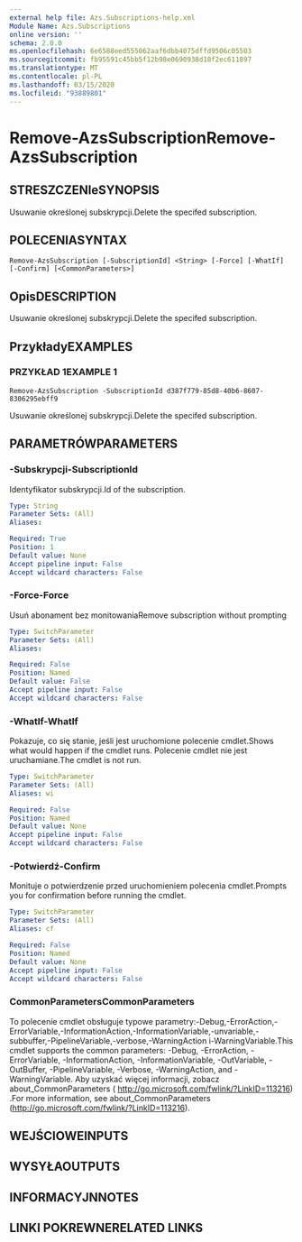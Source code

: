 ```yaml
---
external help file: Azs.Subscriptions-help.xml
Module Name: Azs.Subscriptions
online version: ''
schema: 2.0.0
ms.openlocfilehash: 6e6588eed555062aaf6dbb4075dffd9506c05503
ms.sourcegitcommit: fb95591c45bb5f12b98e0690938d18f2ec611897
ms.translationtype: MT
ms.contentlocale: pl-PL
ms.lasthandoff: 03/15/2020
ms.locfileid: "93889801"
---
```

# <span data-ttu-id="7fe58-101">Remove-AzsSubscription</span><span class="sxs-lookup"><span data-stu-id="7fe58-101">Remove-AzsSubscription</span></span>

## <span data-ttu-id="7fe58-102">STRESZCZENIe</span><span class="sxs-lookup"><span data-stu-id="7fe58-102">SYNOPSIS</span></span>
<span data-ttu-id="7fe58-103">Usuwanie określonej subskrypcji.</span><span class="sxs-lookup"><span data-stu-id="7fe58-103">Delete the specifed subscription.</span></span>

## <span data-ttu-id="7fe58-104">POLECENIA</span><span class="sxs-lookup"><span data-stu-id="7fe58-104">SYNTAX</span></span>

```
Remove-AzsSubscription [-SubscriptionId] <String> [-Force] [-WhatIf] [-Confirm] [<CommonParameters>]
```

## <span data-ttu-id="7fe58-105">Opis</span><span class="sxs-lookup"><span data-stu-id="7fe58-105">DESCRIPTION</span></span>
<span data-ttu-id="7fe58-106">Usuwanie określonej subskrypcji.</span><span class="sxs-lookup"><span data-stu-id="7fe58-106">Delete the specifed subscription.</span></span>

## <span data-ttu-id="7fe58-107">Przykłady</span><span class="sxs-lookup"><span data-stu-id="7fe58-107">EXAMPLES</span></span>

### <span data-ttu-id="7fe58-108">PRZYKŁAD 1</span><span class="sxs-lookup"><span data-stu-id="7fe58-108">EXAMPLE 1</span></span>
```
Remove-AzsSubscription -SubscriptionId d387f779-85d8-40b6-8607-8306295ebff9
```

<span data-ttu-id="7fe58-109">Usuwanie określonej subskrypcji.</span><span class="sxs-lookup"><span data-stu-id="7fe58-109">Delete the specifed subscription.</span></span>

## <span data-ttu-id="7fe58-110">PARAMETRÓW</span><span class="sxs-lookup"><span data-stu-id="7fe58-110">PARAMETERS</span></span>

### <span data-ttu-id="7fe58-111">-Subskrypcji</span><span class="sxs-lookup"><span data-stu-id="7fe58-111">-SubscriptionId</span></span>
<span data-ttu-id="7fe58-112">Identyfikator subskrypcji.</span><span class="sxs-lookup"><span data-stu-id="7fe58-112">Id of the subscription.</span></span>

```yaml
Type: String
Parameter Sets: (All)
Aliases:

Required: True
Position: 1
Default value: None
Accept pipeline input: False
Accept wildcard characters: False
```

### <span data-ttu-id="7fe58-113">-Force</span><span class="sxs-lookup"><span data-stu-id="7fe58-113">-Force</span></span>
<span data-ttu-id="7fe58-114">Usuń abonament bez monitowania</span><span class="sxs-lookup"><span data-stu-id="7fe58-114">Remove subscription without prompting</span></span>

```yaml
Type: SwitchParameter
Parameter Sets: (All)
Aliases:

Required: False
Position: Named
Default value: False
Accept pipeline input: False
Accept wildcard characters: False
```

### <span data-ttu-id="7fe58-115">-WhatIf</span><span class="sxs-lookup"><span data-stu-id="7fe58-115">-WhatIf</span></span>
<span data-ttu-id="7fe58-116">Pokazuje, co się stanie, jeśli jest uruchomione polecenie cmdlet.</span><span class="sxs-lookup"><span data-stu-id="7fe58-116">Shows what would happen if the cmdlet runs.</span></span>
<span data-ttu-id="7fe58-117">Polecenie cmdlet nie jest uruchamiane.</span><span class="sxs-lookup"><span data-stu-id="7fe58-117">The cmdlet is not run.</span></span>

```yaml
Type: SwitchParameter
Parameter Sets: (All)
Aliases: wi

Required: False
Position: Named
Default value: None
Accept pipeline input: False
Accept wildcard characters: False
```

### <span data-ttu-id="7fe58-118">-Potwierdź</span><span class="sxs-lookup"><span data-stu-id="7fe58-118">-Confirm</span></span>
<span data-ttu-id="7fe58-119">Monituje o potwierdzenie przed uruchomieniem polecenia cmdlet.</span><span class="sxs-lookup"><span data-stu-id="7fe58-119">Prompts you for confirmation before running the cmdlet.</span></span>

```yaml
Type: SwitchParameter
Parameter Sets: (All)
Aliases: cf

Required: False
Position: Named
Default value: None
Accept pipeline input: False
Accept wildcard characters: False
```

### <span data-ttu-id="7fe58-120">CommonParameters</span><span class="sxs-lookup"><span data-stu-id="7fe58-120">CommonParameters</span></span>
<span data-ttu-id="7fe58-121">To polecenie cmdlet obsługuje typowe parametry:-Debug,-ErrorAction,-ErrorVariable,-InformationAction,-InformationVariable,-unvariable,-subbuffer,-PipelineVariable,-verbose,-WarningAction i-WarningVariable.</span><span class="sxs-lookup"><span data-stu-id="7fe58-121">This cmdlet supports the common parameters: -Debug, -ErrorAction, -ErrorVariable, -InformationAction, -InformationVariable, -OutVariable, -OutBuffer, -PipelineVariable, -Verbose, -WarningAction, and -WarningVariable.</span></span> <span data-ttu-id="7fe58-122">Aby uzyskać więcej informacji, zobacz about_CommonParameters ( http://go.microsoft.com/fwlink/?LinkID=113216) .</span><span class="sxs-lookup"><span data-stu-id="7fe58-122">For more information, see about_CommonParameters (http://go.microsoft.com/fwlink/?LinkID=113216).</span></span>

## <span data-ttu-id="7fe58-123">WEJŚCIOWE</span><span class="sxs-lookup"><span data-stu-id="7fe58-123">INPUTS</span></span>

## <span data-ttu-id="7fe58-124">WYSYŁA</span><span class="sxs-lookup"><span data-stu-id="7fe58-124">OUTPUTS</span></span>

## <span data-ttu-id="7fe58-125">INFORMACYJN</span><span class="sxs-lookup"><span data-stu-id="7fe58-125">NOTES</span></span>

## <span data-ttu-id="7fe58-126">LINKI POKREWNE</span><span class="sxs-lookup"><span data-stu-id="7fe58-126">RELATED LINKS</span></span>
